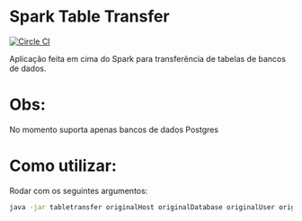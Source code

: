 # Spark Table Transfer
[![Circle CI](https://circleci.com/gh/xdevelsistemas/spark-table-transfer/tree/publish.svg?style=svg)](https://circleci.com/gh/xdevelsistemas/spark-table-transfer/tree/publish)

Aplicação feita em cima do Spark para transferência de tabelas de bancos de dados.

# Obs:
No momento suporta apenas bancos de dados Postgres

# Como utilizar:
Rodar com os seguintes argumentos:

```bash
java -jar tabletransfer originalHost originalDatabase originalUser originalPassword originalTable destinationHost destinationTable destinationUser destinationPasswordl destinationTable
```
